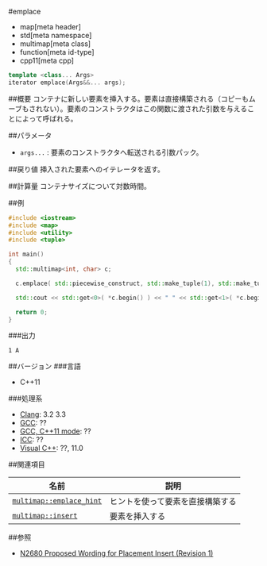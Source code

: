 #emplace
* map[meta header]
* std[meta namespace]
* multimap[meta class]
* function[meta id-type]
* cpp11[meta cpp]

```cpp
template <class... Args>
iterator emplace(Args&&... args);
```

##概要
コンテナに新しい要素を挿入する。要素は直接構築される（コピーもムーブもされない）。要素のコンストラクタはこの関数に渡された引数を与えることによって呼ばれる。

##パラメータ
- `args...` : 要素のコンストラクタへ転送される引数パック。

##戻り値
挿入された要素へのイテレータを返す。

##計算量
コンテナサイズについて対数時間。


##例
```cpp
#include <iostream>
#include <map>
#include <utility>
#include <tuple>

int main()
{
  std::multimap<int, char> c;

  c.emplace( std::piecewise_construct, std::make_tuple(1), std::make_tuple('A') );

  std::cout << std::get<0>( *c.begin() ) << " " << std::get<1>( *c.begin() ) << std::endl;

  return 0;
}
```

###出力
```
1 A
```

##バージョン
###言語
- C++11

###処理系
- [Clang](/implementation.md#clang): 3.2 3.3
- [GCC](/implementation.md#gcc): ??
- [GCC, C++11 mode](/implementation.md#gcc): ??
- [ICC](/implementation.md#icc): ??
- [Visual C++](/implementation.md#visual_cpp): ??, 11.0


##関連項目

| 名前 | 説明 |
|---------------------------------------------------------------------------------------------------|----------------------------------------------|
| [`multimap::emplace_hint`](/reference/map/multimap/emplace_hint.md) | ヒントを使って要素を直接構築する |
| [`multimap::insert`](/reference/map/multimap/insert.md) | 要素を挿入する |


##参照
- [N2680 Proposed Wording for Placement Insert (Revision 1)](http://www.open-std.org/jtc1/sc22/wg21/docs/papers/2008/n2680.pdf)

